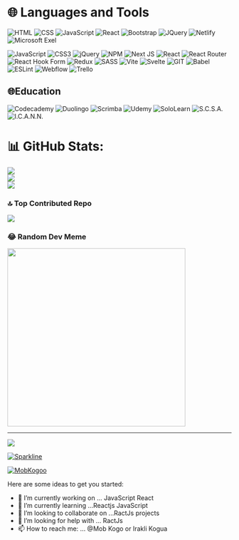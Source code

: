 
# 🌐 Languages and Tools

![HTML](https://img.shields.io/badge/HTML-239120?style=for-the-badge&logo=html5&logoColor=white)
![CSS](https://img.shields.io/badge/CSS-239120?&style=for-the-badge&logo=css3&logoColor=white)
![JavaScript](https://img.shields.io/badge/JavaScript-F7DF1E?style=for-the-badge&logo=javascript&logoColor=black) 
![React](https://img.shields.io/badge/React-20232A?style=for-the-badge&logo=react&logoColor=61DAFB)
![Bootstrap](https://img.shields.io/badge/Bootstrap-563D7C?style=for-the-badge&logo=bootstrap&logoColor=white)
![JQuery](https://img.shields.io/badge/jQuery-0769AD?style=for-the-badge&logo=jquery&logoColor=white)
![Netlify](https://img.shields.io/badge/Netlify-00C7B7?style=for-the-badge&logo=netlify&logoColor=white)
![Microsoft Exel](https://img.shields.io/badge/Microsoft_Excel-217346?style=for-the-badge&logo=microsoft-excel&logoColor=white)

![JavaScript](https://img.shields.io/badge/javascript-%23323330.svg?style=for-the-badge&logo=javascript&logoColor=%23F7DF1E) ![CSS3](https://img.shields.io/badge/css3-%231572B6.svg?style=for-the-badge&logo=css3&logoColor=white) ![jQuery](https://img.shields.io/badge/jquery-%230769AD.svg?style=for-the-badge&logo=jquery&logoColor=white) ![NPM](https://img.shields.io/badge/NPM-%23CB3837.svg?style=for-the-badge&logo=npm&logoColor=white) ![Next JS](https://img.shields.io/badge/Next-black?style=for-the-badge&logo=next.js&logoColor=white) ![React](https://img.shields.io/badge/react-%2320232a.svg?style=for-the-badge&logo=react&logoColor=%2361DAFB) ![React Router](https://img.shields.io/badge/React_Router-CA4245?style=for-the-badge&logo=react-router&logoColor=white) ![React Hook Form](https://img.shields.io/badge/React%20Hook%20Form-%23EC5990.svg?style=for-the-badge&logo=reacthookform&logoColor=white) ![Redux](https://img.shields.io/badge/redux-%23593d88.svg?style=for-the-badge&logo=redux&logoColor=white) ![SASS](https://img.shields.io/badge/SASS-hotpink.svg?style=for-the-badge&logo=SASS&logoColor=white) ![Vite](https://img.shields.io/badge/vite-%23646CFF.svg?style=for-the-badge&logo=vite&logoColor=white) ![Svelte](https://img.shields.io/badge/svelte-%23f1413d.svg?style=for-the-badge&logo=svelte&logoColor=white) ![GIT](https://img.shields.io/badge/Git-fc6d26?style=for-the-badge&logo=git&logoColor=white) ![Babel](https://img.shields.io/badge/Babel-F9DC3e?style=for-the-badge&logo=babel&logoColor=black) ![ESLint](https://img.shields.io/badge/ESLint-4B3263?style=for-the-badge&logo=eslint&logoColor=white) ![Webflow](https://img.shields.io/badge/Webflow-4353FF?style=for-the-badge&logo=webflow&logoColor=white) ![Trello](https://img.shields.io/badge/Trello-%23026AA7.svg?style=for-the-badge&logo=Trello&logoColor=white)

## 🌐Education

![Codecademy](https://img.shields.io/badge/Codecademy-FFF0E5?style=for-the-badge&logo=codecademy&logoColor=303347)
![Duolingo](https://img.shields.io/badge/Duolingo-58CC02?style=for-the-badge&logo=Duolingo&logoColor=white)
![Scrimba](https://img.shields.io/badge/scrimba-2B283A?style=for-the-badge&logo=scrimba&logoColor=white)
![Udemy](https://img.shields.io/badge/Udemy-EC5252?style=for-the-badge&logo=Udemy&logoColor=white)
![SoloLearn](https://img.shields.io/badge/Sololearn-149EF2.svg?style=for-the-badge&logo=Sololearn&logoColor=white)
![S.C.S.A.](https://img.shields.io/badge/S.C.S.A.-FF6600.svg?style=for-the-badge&logo=KinoPoisk&logoColor=white)
![I.C.A.N.N. ](https://img.shields.io/badge/I.C.A.N.N.-1D365D.svg?style=for-the-badge&logo=Less&logoColor=white)

# 📊 GitHub Stats:
![](https://github-readme-stats.vercel.app/api?username=MobKogoo&theme=dark&hide_border=false&include_all_commits=false&count_private=false)<br/>
![](https://github-readme-streak-stats.herokuapp.com/?user=MobKogoo&theme=dark&hide_border=false)<br/>
![](https://github-readme-stats.vercel.app/api/top-langs/?username=MobKogoo&theme=dark&hide_border=false&include_all_commits=false&count_private=false&layout=compact)

### 🔝 Top Contributed Repo
![](https://github-contributor-stats.vercel.app/api?username=MobKogoo&limit=5&theme=dark&combine_all_yearly_contributions=true)

### 😂 Random Dev Meme
<img src='https://randommeme-five.vercel.app/' style="height: 400px;"/>

---
[![](https://visitcount.itsvg.in/api?id=MobKogoo&icon=0&color=0)](https://visitcount.itsvg.in)

<!-- Proudly created with GPRM ( https://gprm.itsvg.in ) -->


[![Sparkline](https://stars.medv.io/Naereen/badges.svg)](https://stars.medv.io/Naereen/badges)


<a href='https://github.com/shivamkapasia0' target="_blank"><img alt='MobKogoo' src='https://img.shields.io/badge/MobKogoo-100000?style=social&logo=MobKogoo&logoColor=883FB3&labelColor=black&color=black'/></a>

Here are some ideas to get you started:

- 🔭 I’m currently working on ... JavaScript React
- 🌱 I’m currently learning ...Reactjs  JavaScript 
- 👯 I’m looking to collaborate on ...RactJs  projects
- 🤔 I’m looking for help with ... RactJs
- 📫 How to reach me: ... @Mob Kogo  or Irakli Kogua
<!-- - 😄 Pronouns: ...
- 💬 Ask me about ...
- ⚡ Fun fact: ... -->

